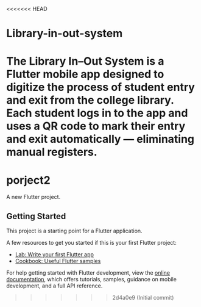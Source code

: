 <<<<<<< HEAD
# Library-in-out-system
The Library In–Out System is a Flutter mobile app designed to digitize the process of student entry and exit from the college library. Each student logs in to the app and uses a QR code to mark their entry and exit automatically — eliminating manual registers.
=======
# porject2

A new Flutter project.

## Getting Started

This project is a starting point for a Flutter application.

A few resources to get you started if this is your first Flutter project:

- [Lab: Write your first Flutter app](https://docs.flutter.dev/get-started/codelab)
- [Cookbook: Useful Flutter samples](https://docs.flutter.dev/cookbook)

For help getting started with Flutter development, view the
[online documentation](https://docs.flutter.dev/), which offers tutorials,
samples, guidance on mobile development, and a full API reference.
>>>>>>> 2d4a0e9 (Initial commit)
